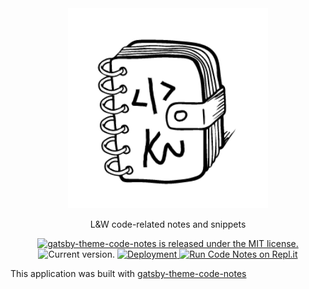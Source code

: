 <div align="center">
  <img src="assets/logo.png" width="320">

L&W code-related notes and snippets

  <p>
    <a href="https://github.com/MrMartineau/gatsby-theme-code-notes/blob/master/LICENSE">
      <img src="https://img.shields.io/badge/license-MIT-blue.svg" alt="gatsby-theme-code-notes is released under the MIT license." />
    </a>
    <a>
      <img src="https://img.shields.io/github/package-json/v/lkcozy/code-notes" alt="Current version." />
    </a>
    <a href="https://npmcharts.com/compare/gatsby-theme-code-notes?minimal=true">
      <img src="https://github.com/lkcozy/code-notes/workflows/Deployment/badge.svg" alt="Deployment" />
    </a>
    <a href="https://repl.it/github/lkcozy/code-notes">
      <img src="https://repl.it/badge/github/lkcozy/code-notes " alt="Run Code Notes on Repl.it" />
    </a>
  </p>
</div>

This application was built with [gatsby-theme-code-notes](https://github.com/mrmartineau/gatsby-theme-code-notes)
